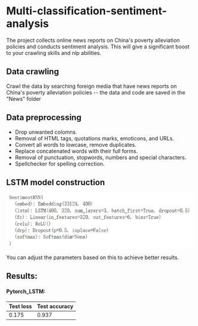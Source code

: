 # Multi-classification-sentiment-analysis

The project collects online news reports on China's poverty alleviation policies and conducts sentiment analysis. This will give a significant boost to your crawling skills and nlp abilities.

## Data crawling
Crawl the data by searching foreign media that have news reports on China's poverty alleviation policies -- the data and code are saved in the "News" folder

## Data preprocessing
* Drop unwanted colomns.
* Removal of HTML tags, quotations marks, emoticons, and URLs.
* Convert all words to lowcase, remove duplicates.
* Replace concatenated words with their full forms.
* Removal of punctuation, stopwords, numbers and special characters.
* Spellchecker for spelling correction.

## LSTM model construction

<img src = "https://github.com/aiHelpmate/Multi-classification-sentiment-analysis/blob/main/Images/3a027f1c11186cf975c45fc4e920e64.png" width="500">

You can adjust the parameters based on this to achieve better results.

## Results:  
#### Pytorch_LSTM:  

| Test loss | Test accuracy | 
|--------------|-----------|
|          0.175 |      0.937 |
